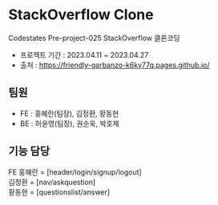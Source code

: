 # StackOverflow Clone

Codestates Pre-project-025 StackOverflow 클론코딩
- 프로젝트 기간 : 2023.04.11 ~ 2023.04.27
- 출처 : https://friendly-garbanzo-k6ky77q.pages.github.io/

## 팀원

- FE : 홍혜란(팀장), 김정환, 황동현
- BE : 허윤영(팀장), 권순욱, 박호제

## 기능 담당

FE 
홍혜란 = [header/login/signup/logout] <br/>
김정환 = [nav/askquestion] <br/>
황동현 = [questionslist/answer]
